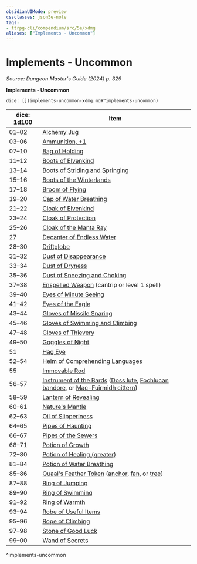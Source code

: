 ```yaml
---
obsidianUIMode: preview
cssclasses: json5e-note
tags:
- ttrpg-cli/compendium/src/5e/xdmg
aliases: ["Implements - Uncommon"]
---
```

# Implements - Uncommon
*Source: Dungeon Master's Guide (2024) p. 329* 

**Implements - Uncommon**

`dice: [](implements-uncommon-xdmg.md#^implements-uncommon)`

| dice: 1d100 | Item |
|-------------|------|
| 01–02 | [Alchemy Jug](Mechanics/items/alchemy-jug-xdmg.md) |
| 03–06 | [Ammunition, +1](Mechanics/items/1-ammunition-xdmg.md) |
| 07–10 | [Bag of Holding](Mechanics/items/bag-of-holding-xdmg.md) |
| 11–12 | [Boots of Elvenkind](Mechanics/items/boots-of-elvenkind-xdmg.md) |
| 13–14 | [Boots of Striding and Springing](Mechanics/items/boots-of-striding-and-springing-xdmg.md) |
| 15–16 | [Boots of the Winterlands](Mechanics/items/boots-of-the-winterlands-xdmg.md) |
| 17–18 | [Broom of Flying](Mechanics/items/broom-of-flying-xdmg.md) |
| 19–20 | [Cap of Water Breathing](Mechanics/items/cap-of-water-breathing-xdmg.md) |
| 21–22 | [Cloak of Elvenkind](Mechanics/items/cloak-of-elvenkind-xdmg.md) |
| 23–24 | [Cloak of Protection](Mechanics/items/cloak-of-protection-xdmg.md) |
| 25–26 | [Cloak of the Manta Ray](Mechanics/items/cloak-of-the-manta-ray-xdmg.md) |
| 27 | [Decanter of Endless Water](Mechanics/items/decanter-of-endless-water-xdmg.md) |
| 28–30 | [Driftglobe](Mechanics/items/driftglobe-xdmg.md) |
| 31–32 | [Dust of Disappearance](Mechanics/items/dust-of-disappearance-xdmg.md) |
| 33–34 | [Dust of Dryness](Mechanics/items/dust-of-dryness-xdmg.md) |
| 35–36 | [Dust of Sneezing and Choking](Mechanics/items/dust-of-sneezing-and-choking-xdmg.md) |
| 37–38 | [Enspelled Weapon](Mechanics/items/enspelled-weapon-xdmg.md) (cantrip or level 1 spell) |
| 39–40 | [Eyes of Minute Seeing](Mechanics/items/eyes-of-minute-seeing-xdmg.md) |
| 41–42 | [Eyes of the Eagle](Mechanics/items/eyes-of-the-eagle-xdmg.md) |
| 43–44 | [Gloves of Missile Snaring](Mechanics/items/gloves-of-missile-snaring-xdmg.md) |
| 45–46 | [Gloves of Swimming and Climbing](Mechanics/items/gloves-of-swimming-and-climbing-xdmg.md) |
| 47–48 | [Gloves of Thievery](Mechanics/items/gloves-of-thievery-xdmg.md) |
| 49–50 | [Goggles of Night](Mechanics/items/goggles-of-night-xdmg.md) |
| 51 | [Hag Eye](Mechanics/items/hag-eye-xdmg.md) |
| 52–54 | [Helm of Comprehending Languages](Mechanics/items/helm-of-comprehending-languages-xdmg.md) |
| 55 | [Immovable Rod](Mechanics/items/immovable-rod-xdmg.md) |
| 56–57 | [Instrument of the Bards](Mechanics/items/instrument-of-the-bards-xdmg.md) ([Doss lute](Mechanics/items/instrument-of-the-bards-doss-lute-xdmg.md), [Fochlucan bandore](Mechanics/items/instrument-of-the-bards-fochlucan-bandore-xdmg.md), or [Mac-Fuirmidh cittern](Mechanics/items/instrument-of-the-bards-mac-fuirmidh-cittern-xdmg.md)) |
| 58–59 | [Lantern of Revealing](Mechanics/items/lantern-of-revealing-xdmg.md) |
| 60–61 | [Nature's Mantle](Mechanics/items/natures-mantle-xdmg.md) |
| 62–63 | [Oil of Slipperiness](Mechanics/items/oil-of-slipperiness-xdmg.md) |
| 64–65 | [Pipes of Haunting](Mechanics/items/pipes-of-haunting-xdmg.md) |
| 66–67 | [Pipes of the Sewers](Mechanics/items/pipes-of-the-sewers-xdmg.md) |
| 68–71 | [Potion of Growth](Mechanics/items/potion-of-growth-xdmg.md) |
| 72–80 | [Potion of Healing (greater)](Mechanics/items/potion-of-greater-healing-xdmg.md) |
| 81–84 | [Potion of Water Breathing](Mechanics/items/potion-of-water-breathing-xdmg.md) |
| 85–86 | [Quaal's Feather Token](Mechanics/items/quaals-feather-token-xdmg.md) ([anchor](Mechanics/items/quaals-feather-token-anchor-xdmg.md), [fan](Mechanics/items/quaals-feather-token-fan-xdmg.md), or [tree](Mechanics/items/quaals-feather-token-tree-xdmg.md)) |
| 87–88 | [Ring of Jumping](Mechanics/items/ring-of-jumping-xdmg.md) |
| 89–90 | [Ring of Swimming](Mechanics/items/ring-of-swimming-xdmg.md) |
| 91–92 | [Ring of Warmth](Mechanics/items/ring-of-warmth-xdmg.md) |
| 93–94 | [Robe of Useful Items](Mechanics/items/robe-of-useful-items-xdmg.md) |
| 95–96 | [Rope of Climbing](Mechanics/items/rope-of-climbing-xdmg.md) |
| 97–98 | [Stone of Good Luck](Mechanics/items/stone-of-good-luck-xdmg.md) |
| 99–00 | [Wand of Secrets](Mechanics/items/wand-of-secrets-xdmg.md) |
^implements-uncommon